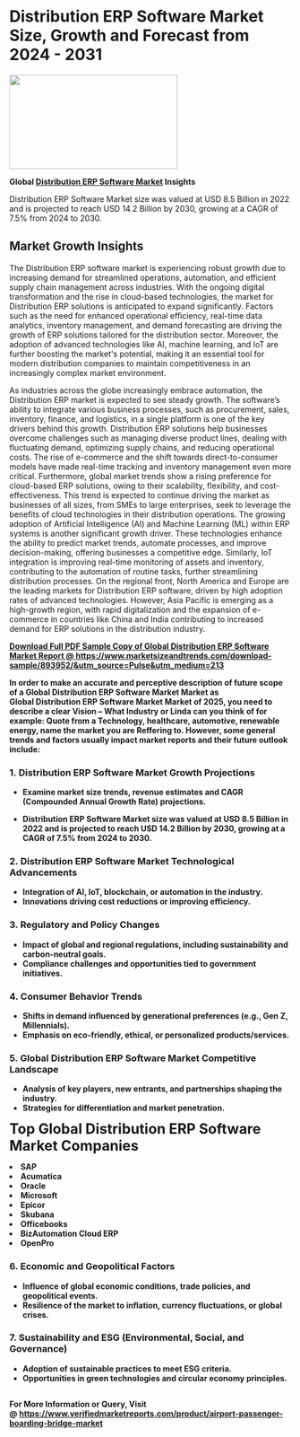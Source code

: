 <H1>Distribution ERP Software Market Size, Growth and Forecast from 2024 - 2031</H1><img class="aligncenter size-medium wp-image-584254" src="https://thirdeyenews.in/wp-content/uploads/2024/09/Global-Market-Research-300x168.jpeg" alt="" width="300" height="168" /><p><strong>Global&nbsp;<a href="https://www.marketsizeandtrends.com/download-sample/893952/&amp;utm_source=Pulse&amp;utm_medium=213">Distribution ERP Software Market</a> Insights</strong></p><p>Distribution ERP Software Market size was valued at USD 8.5 Billion in 2022 and is projected to reach USD 14.2 Billion by 2030, growing at a CAGR of 7.5% from 2024 to 2030.</p><p><h2>Market Growth Insights</h2> <p>The Distribution ERP software market is experiencing robust growth due to increasing demand for streamlined operations, automation, and efficient supply chain management across industries. With the ongoing digital transformation and the rise in cloud-based technologies, the market for Distribution ERP solutions is anticipated to expand significantly. Factors such as the need for enhanced operational efficiency, real-time data analytics, inventory management, and demand forecasting are driving the growth of ERP solutions tailored for the distribution sector. Moreover, the adoption of advanced technologies like AI, machine learning, and IoT are further boosting the market's potential, making it an essential tool for modern distribution companies to maintain competitiveness in an increasingly complex market environment.</p> <p><strong><a href="#"></a></strong></p> <p>As industries across the globe increasingly embrace automation, the Distribution ERP market is expected to see steady growth. The software’s ability to integrate various business processes, such as procurement, sales, inventory, finance, and logistics, in a single platform is one of the key drivers behind this growth. Distribution ERP solutions help businesses overcome challenges such as managing diverse product lines, dealing with fluctuating demand, optimizing supply chains, and reducing operational costs. The rise of e-commerce and the shift towards direct-to-consumer models have made real-time tracking and inventory management even more critical. Furthermore, global market trends show a rising preference for cloud-based ERP solutions, owing to their scalability, flexibility, and cost-effectiveness. This trend is expected to continue driving the market as businesses of all sizes, from SMEs to large enterprises, seek to leverage the benefits of cloud technologies in their distribution operations. The growing adoption of Artificial Intelligence (AI) and Machine Learning (ML) within ERP systems is another significant growth driver. These technologies enhance the ability to predict market trends, automate processes, and improve decision-making, offering businesses a competitive edge. Similarly, IoT integration is improving real-time monitoring of assets and inventory, contributing to the automation of routine tasks, further streamlining distribution processes. On the regional front, North America and Europe are the leading markets for Distribution ERP software, driven by high adoption rates of advanced technologies. However, Asia Pacific is emerging as a high-growth region, with rapid digitalization and the expansion of e-commerce in countries like China and India contributing to increased demand for ERP solutions in the distribution industry.</p> <p><strong><a href="#"></p><p><span class=""><strong>Download Full PDF Sample Copy of Global Distribution ERP Software Market Report</strong> @ <a href="https://www.marketsizeandtrends.com/download-sample/893952/&amp;utm_source=Pulse&amp;utm_medium=213" target="_blank">https://www.marketsizeandtrends.com/download-sample/893952/&amp;utm_source=Pulse&amp;utm_medium=213</a></span></p><p>In order to make an accurate and perceptive description of future scope of a Global&nbsp;Distribution ERP Software Market Market as Global&nbsp;Distribution ERP Software Market Market of 2025, you need to describe a clear Vision &ndash; What Industry or Linda can you think of for example: Quote from a Technology, healthcare, automotive, renewable energy, name the market you are Reffering to. However, some general trends and factors usually impact market reports and their future outlook include:</p><h3>1.&nbsp;<strong>Distribution ERP Software Market Growth Projections</strong></h3><ul><li>Examine market size trends, revenue estimates and CAGR (Compounded Annual Growth Rate) projections.</li><li><p>Distribution ERP Software Market size was valued at USD 8.5 Billion in 2022 and is projected to reach USD 14.2 Billion by 2030, growing at a CAGR of 7.5% from 2024 to 2030.</p></li></ul><h3>2.&nbsp;<strong>Distribution ERP Software Market Technological Advancements</strong></h3><ul><li>Integration of AI, IoT, blockchain, or automation in the industry.</li><li>Innovations driving cost reductions or improving efficiency.</li></ul><h3>3.&nbsp;<strong>Regulatory and Policy Changes</strong></h3><ul><li>Impact of global and regional regulations, including sustainability and carbon-neutral goals.</li><li>Compliance challenges and opportunities tied to government initiatives.</li></ul><h3>4.&nbsp;<strong>Consumer Behavior Trends</strong></h3><ul><li>Shifts in demand influenced by generational preferences (e.g., Gen Z, Millennials).</li><li>Emphasis on eco-friendly, ethical, or personalized products/services.</li></ul><h3>5.&nbsp;<strong>Global Distribution ERP Software Market Competitive Landscape</strong></h3><ul><li>Analysis of key players, new entrants, and partnerships shaping the industry.</li><li>Strategies for differentiation and market penetration.</li></ul><p data-pm-slice="1 1 []"><span style="color: inherit; font-family: inherit; font-size: 25px;">Top Global Distribution ERP Software Market Companies</span></p><div class="" data-test-id=""><p><li>SAP</li><li> Acumatica</li><li> Oracle</li><li> Microsoft</li><li> Epicor</li><li> Skubana</li><li> Officebooks</li><li> BizAutomation Cloud ERP</li><li> OpenPro</li></p></div><h3>6.&nbsp;<strong>Economic and Geopolitical Factors</strong></h3><ul><li>Influence of global economic conditions, trade policies, and geopolitical events.</li><li>Resilience of the market to inflation, currency fluctuations, or global crises.</li></ul><h3>7.&nbsp;<strong>Sustainability and ESG (Environmental, Social, and Governance)</strong></h3><ul><li>Adoption of sustainable practices to meet ESG criteria.</li><li>Opportunities in green technologies and circular economy principles.</li></ul><h2><strong style="font-size: 14px;">For More Information or Query, Visit @&nbsp;</strong><a style="background-color: #ffffff; font-size: 14px;" href="https://www.marketsizeandtrends.com/report/distribution-erp-software-market-/" target="_blank">https://www.verifiedmarketreports.com/product/airport-passenger-boarding-bridge-market</a></h2>
